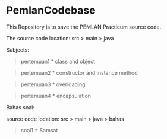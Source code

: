 # PemlanCodebase
This Repository is to save the PEMLAN Practicum source code.

The source code location:
src > main > java

Subjects:
> pertemuan1
    * class and object
    
> pertemuan2
    * constructor and instance method

> pertemuan3
    * overloading

> pertemuan4
    * encapsulation


Bahas soal:

source code location:
src > main > java > bahas

> soal1 = Samsat
